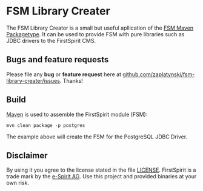 # FSM Library Creater

The FSM Library Creator is a small but useful apllication of the [FSM Maven Packagetype](https://github.com/zaplatynski/fsm-packagetype). It can be used to provide FSM with pure libraries such as JDBC drivers to the FirstSpirit CMS. 

## Bugs and feature requests

Please file any **bug** or **feature request** here at [github.com/zaplatynski/fsm-library-creater/issues](https://github.com/zaplatynski/fsm-library-creater/issues). Thanks!
 
## Build

[Maven](http://maven.apache.org/) is used to assemble the FirstSpirit module (FSM):
```
mvn clean package -p postgres
```
The example above will create the FSM for the PostgreSQL JDBC Driver.

##  Disclaimer

By using it you agree to the license stated in the file [LICENSE](LICENSE). FirstSpirit is a trade mark by the [e-Spirit AG](http://www.e-spirit.com/).
Use this project and provided binaries at your own risk.

